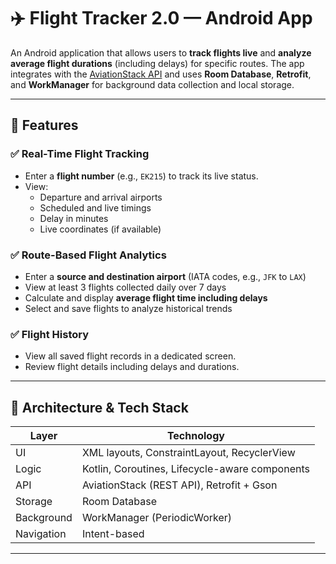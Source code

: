 # ✈️ Flight Tracker 2.0 — Android App

An Android application that allows users to **track flights live** and **analyze average flight durations** (including delays) for specific routes. The app integrates with the [AviationStack API](https://aviationstack.com/) and uses **Room Database**, **Retrofit**, and **WorkManager** for background data collection and local storage.

---

## 📱 Features

### ✅ Real-Time Flight Tracking
- Enter a **flight number** (e.g., `EK215`) to track its live status.
- View:
  - Departure and arrival airports
  - Scheduled and live timings
  - Delay in minutes
  - Live coordinates (if available)

### ✅ Route-Based Flight Analytics
- Enter a **source and destination airport** (IATA codes, e.g., `JFK` to `LAX`)
- View at least 3 flights collected daily over 7 days
- Calculate and display **average flight time including delays**
- Select and save flights to analyze historical trends

### ✅ Flight History
- View all saved flight records in a dedicated screen.
- Review flight details including delays and durations.

---

## 🔧 Architecture & Tech Stack

| Layer       | Technology                          |
|-------------|--------------------------------------|
| UI          | XML layouts, ConstraintLayout, RecyclerView |
| Logic       | Kotlin, Coroutines, Lifecycle-aware components |
| API         | AviationStack (REST API), Retrofit + Gson |
| Storage     | Room Database                        |
| Background  | WorkManager (PeriodicWorker)         |
| Navigation  | Intent-based                         |

---



